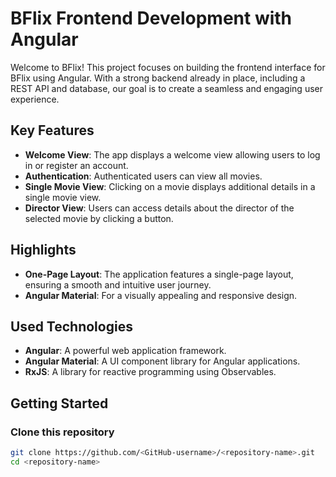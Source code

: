 # BFlix Frontend Development with Angular

Welcome to BFlix! This project focuses on building the frontend interface for BFlix using Angular. With a strong backend already in place, including a REST API and database, our goal is to create a seamless and engaging user experience.

## Key Features

- **Welcome View**: The app displays a welcome view allowing users to log in or register an account.
- **Authentication**: Authenticated users can view all movies.
- **Single Movie View**: Clicking on a movie displays additional details in a single movie view.
- **Director View**: Users can access details about the director of the selected movie by clicking a button.

## Highlights

- **One-Page Layout**: The application features a single-page layout, ensuring a smooth and intuitive user journey.
- **Angular Material**: For a visually appealing and responsive design.

## Used Technologies

- **Angular**: A powerful web application framework.
- **Angular Material**: A UI component library for Angular applications.
- **RxJS**: A library for reactive programming using Observables.

## Getting Started

### Clone this repository

```bash
git clone https://github.com/<GitHub-username>/<repository-name>.git
cd <repository-name>
```
